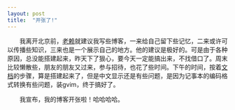 ```yaml
---
layout: post
title:  "开张了!"
---
```

&emsp;&emsp;我离开北京前，[老赖](http://xl.github.io)就建议我写些博客，一来给自己留下些记忆，二来或许可以传播些知识，三来也是一个展示自己的地方。他的建议是极好的。可是由于各种原因，总没能搭建起来，昨天下了狠心，要今天一定能搞出来，不找借口了。周末比较懒散些，朋友的朋友又过来，参与招待，也花了些时间。下午的时间，按着[文档](http://jekyllrb.com/docs/home/)的步骤，算是搭建起来了，但是中文显示还是有些问题，是因为记事本的编码格式转换有些问题，装gvim，终于搞好了。

&emsp;&emsp;我宣布，我的博客开张啦！哈哈哈哈。
